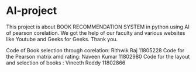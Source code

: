 # AI-project
This project is about BOOK RECOMMENDATION SYSTEM in python using AI of pearson corelation.
We got the help of our faculty and various websites like Youtube and Geeks for Geeks.
Thank you.

Code of Book selection through corelation: Rithwik Raj
11805228
Code for the Pearson matrix amd rating: Naveen Kumar
11802980
Code for the layout and selection of books : Vineeth Reddy
11802866
